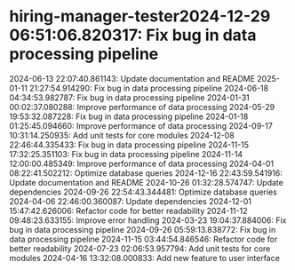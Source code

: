 # hiring-manager-tester2024-12-29 06:51:06.820317: Fix bug in data processing pipeline
2024-06-13 22:07:40.861143: Update documentation and README
2025-01-11 21:27:54.914290: Fix bug in data processing pipeline
2024-06-18 04:34:53.982787: Fix bug in data processing pipeline
2024-01-31 00:02:37.080288: Improve performance of data processing
2024-05-29 19:53:32.087228: Fix bug in data processing pipeline
2024-01-18 01:25:45.094660: Improve performance of data processing
2024-09-17 10:31:14.250935: Add unit tests for core modules
2024-12-08 22:46:44.335433: Fix bug in data processing pipeline
2024-11-15 17:32:25.351103: Fix bug in data processing pipeline
2024-11-14 12:00:00.485349: Improve performance of data processing
2024-04-01 08:22:41.502212: Optimize database queries
2024-12-16 22:43:59.541916: Update documentation and README
2024-10-26 01:32:28.574747: Update dependencies
2024-09-26 22:54:43.344481: Optimize database queries
2024-04-06 22:46:00.360087: Update dependencies
2024-12-01 15:47:42.626006: Refactor code for better readability
2024-11-12 09:48:23.633155: Improve error handling
2024-03-23 19:04:37.884006: Fix bug in data processing pipeline
2024-09-26 05:59:13.838772: Fix bug in data processing pipeline
2024-11-15 03:44:54.846546: Refactor code for better readability
2024-07-23 02:06:53.957794: Add unit tests for core modules
2024-04-16 13:32:08.000833: Add new feature to user interface
